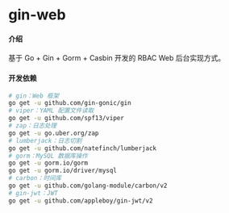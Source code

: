 # gin-web

#### 介绍
基于 Go + Gin + Gorm + Casbin 开发的 RBAC Web 后台实现方式。


#### 开发依赖

```bash
# gin：Web 框架
go get -u github.com/gin-gonic/gin
# viper：YAML 配置文件读取
go get -u github.com/spf13/viper
# zap：日志处理
go get -u go.uber.org/zap
# lumberjack：日志切割
go get -u github.com/natefinch/lumberjack 
# gorm：MySQL 数据库操作
go get -u gorm.io/gorm
go get -u gorm.io/driver/mysql
# carbon：时间库
go get -u github.com/golang-module/carbon/v2
# gin-jwt：JWT
go get -u github.com/appleboy/gin-jwt/v2
```
